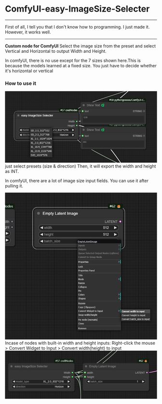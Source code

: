 # ComfyUI-easy-ImageSize-Selecter

---

First of all, I tell you that I don't know how to programming. I just made it.
However, it works well.

---

**Custom node for ComfyUI**
Select the image size from the preset and select Vertical and Horizontal to output Width and Height.

In comfyUI, there is no use except for the 7 sizes shown here.This is because the models learned at a fixed size.
You just have to decide whether it's horizontal or vertical

### How to use it

![screenshot1](./images/screenshot01.png)
just select presets (size & direction)
Then, it will export the width and height as INT.

In comfyUI, there are a lot of image size input fields. You can use it after pulling it.

![screenshot1](./images/screenshot03.png)
Incase of nodes with built-in width and height inputs:
Right-click the mouse > Convert Widget to Input > Convert width(height) to input
![screenshot1](./images/screenshot04.png)
